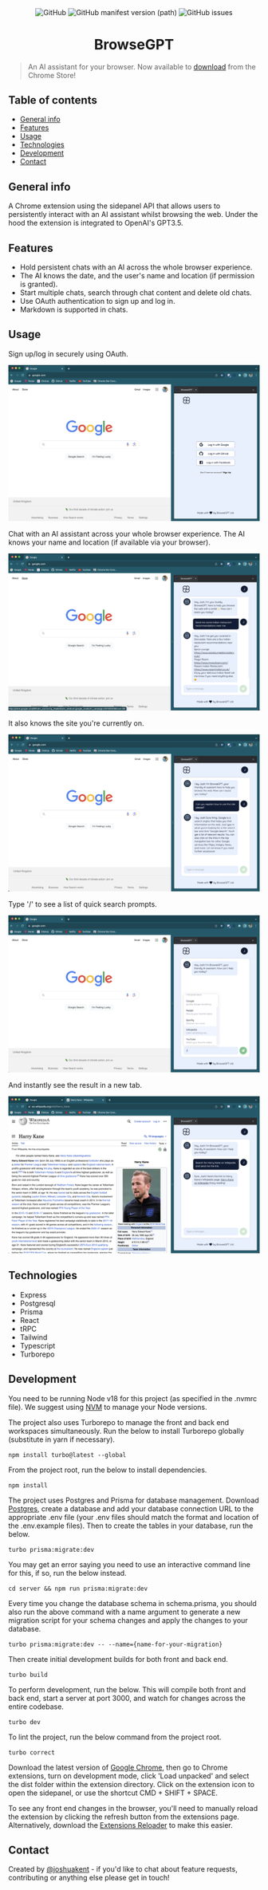 <p align="center">
    <img alt="GitHub" src="https://img.shields.io/github/license/joshkent94/browsegpt" align="center">
    <img alt="GitHub manifest version (path)" src="https://img.shields.io/github/manifest-json/v/joshkent94/browsegpt?filename=extension/public/manifest.json" align="center">
    <img alt="GitHub issues" src="https://img.shields.io/github/issues/joshkent94/browsegpt" align="center">
</p>
<h1 align="center">
    BrowseGPT
</h1>

> An AI assistant for your browser. Now available to [download](https://chrome.google.com/webstore/detail/browsegpt/ijdehllahgkhhcoffcohgmbebcchdknb) from the Chrome Store!

## Table of contents

-   [General info](#general-info)
-   [Features](#features)
-   [Usage](#usage)
-   [Technologies](#technologies)
-   [Development](#development)
-   [Contact](#contact)

## General info

A Chrome extension using the sidepanel API that allows users to persistently interact with an AI assistant whilst browsing the web. Under the hood the extension is integrated to OpenAI's GPT3.5.

## Features

-   Hold persistent chats with an AI across the whole browser experience.
-   The AI knows the date, and the user's name and location (if permission is granted).
-   Start multiple chats, search through chat content and delete old chats.
-   Use OAuth authentication to sign up and log in.
-   Markdown is supported in chats.

## Usage

Sign up/log in securely using OAuth.

![Screenshot of log in page](./public/login.png)

Chat with an AI assistant across your whole browser experience. The AI knows your name and location (if available via your browser).

![Screenshot of app in action](./public/using-location.png)

It also knows the site you're currently on.

![Screenshot of app in action](./public/current-site.png)

Type '/' to see a list of quick search prompts.

![Screenshot of app in action](./public/command-ui.png)

And instantly see the result in a new tab.

![Screenshot of app in action](./public/command-result.png)

## Technologies

-   Express
-   Postgresql
-   Prisma
-   React
-   tRPC
-   Tailwind
-   Typescript
-   Turborepo

## Development

You need to be running Node v18 for this project (as specified in the .nvmrc file). We suggest using [NVM](https://github.com/nvm-sh/nvm) to manage your Node versions.

The project also uses Turborepo to manage the front and back end workspaces simultaneously. Run the below to install Turborepo globally (substitute in yarn if necessary).

```
npm install turbo@latest --global
```

From the project root, run the below to install dependencies.

```
npm install
```

The project uses Postgres and Prisma for database management. Download [Postgres](https://www.postgresql.org/download/), create a database and add your database connection URL to the appropriate .env file (your .env files should match the format and location of the .env.example files). Then to create the tables in your database, run the below.

```
turbo prisma:migrate:dev
```

You may get an error saying you need to use an interactive command line for this, if so, run the below instead.

```
cd server && npm run prisma:migrate:dev
```

Every time you change the database schema in schema.prisma, you should also run the above command with a name argument to generate a new migration script for your schema changes and apply the changes to your database.

```
turbo prisma:migrate:dev -- --name={name-for-your-migration}
```

Then create initial development builds for both front and back end.

```
turbo build
```

To perform development, run the below. This will compile both front and back end, start a server at port 3000, and watch for changes across the entire codebase.

```
turbo dev
```

To lint the project, run the below command from the project root.

```
turbo correct
```

Download the latest version of [Google Chrome](https://www.google.com/intl/en_uk/chrome/dr/download/), then go to Chrome extensions, turn on development mode, click 'Load unpacked' and select the dist folder within the extension directory. Click on the extension icon to open the sidepanel, or use the shortcut CMD + SHIFT + SPACE.

To see any front end changes in the browser, you'll need to manually reload the extension by clicking the refresh button from the extensions page. Alternatively, download the [Extensions Reloader](https://chrome.google.com/webstore/detail/extensions-reloader/fimgfedafeadlieiabdeeaodndnlbhid) to make this easier.

## Contact

Created by [@joshuakent](mailto:josh.kent94@yahoo.co.uk) - if you'd like to chat about feature requests, contributing or anything else please get in touch!